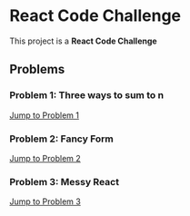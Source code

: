 # React Code Challenge

This project is a **React Code Challenge**

## Problems

### Problem 1: Three ways to sum to n

[Jump to Problem 1](./problem1)

### Problem 2: Fancy Form

[Jump to Problem 2](./problem2)

### Problem 3: Messy React

[Jump to Problem 3](./problem3)
